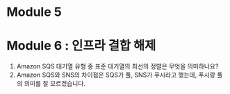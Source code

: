 # Module 5 
# Module 6 : 인프라 결합 해제
1. Amazon SQS 대기열 유형 중 표준 대기열의 최선의 정렬은 무엇을 의미하나요?
2. Amazon SQS와 SNS의 차이점은 SQS가 풀, SNS가 푸시라고 했는데, 푸시랑 풀의 의미를 잘 모르겠습니다.
